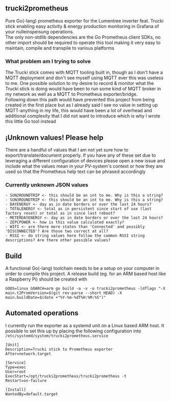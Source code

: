## trucki2prometheus
Pure Go(-lang) prometheus exporter for the Lumentree inverter feat. Trucki stick enabling easy activity & energy production monitoring in Grafana of your nulleinspeisung operations.  
The only non-stdlib dependencies are the Go Prometheus client SDKs, no other import should be required to operate this tool making it very easy to maintain, compile and transpile to various platforms

### What problem am I trying to solve
The Trucki stick comes with MQTT tooling built in, though as I don't have a MQTT deployment and don't see myself using MQTT ever this was useless to me. One possible solution to my desire to record & monitor what the Trucki stick is doing would have been to run some kind of MQTT broker in my network as well as a MQTT to Prometheus exporter/bridge.  
Following down this path would have prevented this project from being created in the first place but as I already said I see no value in setting up MQTT-anything in my life, this would have been a lot of overhead and additional complexity that I did not want to introduce which is why I wrote this little Go tool instead


## ¡Unknown values! Please help
There are a handful of values that I am not yet sure how to export/translate/document properly. If you have any of these set due to leveraging a different configuration of devices please open a new issue and include what the values mean in your PV-system's context or how they are used so that the Prometheus help text can be phrased accordingly 


### Currently unknown JSON values
```
- SUN2ROUNDTRIP <- this should be an int to me. Why is this a string?
- SUN3ROUNDTRIP <- this should be an int to me. Why is this a string?
- DAYENERGY <- day as in date borders or over the last 24 hours?
- TOTALENERGY <- total as in persistent since start of use (last factory reset) or total as in since last reboot?
- METERDAYENERGY <- day as in date borders or over the last 24 hours?
- ZEPCPOWER <- how is this value calculated exactly?
- WIFI <- are there more states than 'Connected' and possibly 'DISCONNECTED'? Are those two correct at all?
- RSSI <- do string values here follow the common RSSI string descriptions? Are there other possible values?
```

## Build
A functional Go(-lang) toolchain needs to be a setup on your computer in order to compile this project. A release build (eg. for an ARM based host like a Raspberry Pi) should be created with

`GOOS=linux GOARCH=arm go build -a -v -o trucki2prometheus -ldflags "-X main.t2PromVersion=$(git rev-parse --short HEAD) -X main.buildDate=$(date +"%Y-%m-%dT%H:%M:%S")"`

## Automated operations
I currently run the exporter as a systemd unit on a Linux based ARM host. It possible to set this up by placing the following configuration into `/etc/systemd/system/trucki2prometheus.service`
```
[Unit]
Description=Trucki stick to Prometheus exporter
After=network.target

[Service]
Type=exec
User=root
ExecStart=/opt/trucki2prometheus/trucki2prometheus -t 
Restart=on-failure

[Install]
WantedBy=default.target
```

